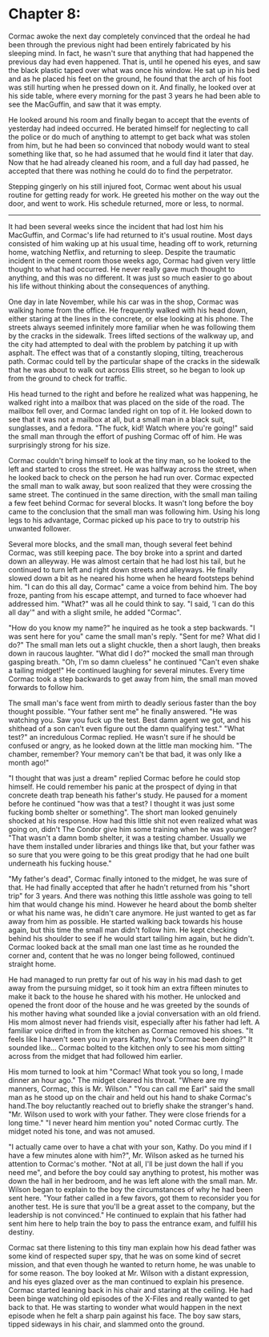 # Chapter 8:

Cormac awoke the next day completely convinced that the ordeal he had been through the previous night had been entirely fabricated by his sleeping mind. In fact, he wasn't sure that anything that had happened the previous day had even happened. That is, until he opened his eyes, and saw the black plastic taped over what was once his window. He sat up in his bed and as he placed his feet on the ground, he found that the arch of his foot was still hurting when he pressed down on it. And finally, he looked over at his side table, where every morning for the past 3 years he had been able to see the MacGuffin, and saw that it was empty.

He looked around his room and finally began to accept that the events of yesterday had indeed occurred. He berated himself for neglecting to call the police or do much of anything to attempt to get back what was stolen from him, but he had been so convinced that nobody would want to steal something like that, so he had assumed that he would find it later that day. Now that he had already cleaned his room, and a full day had passed, he accepted that there was nothing he could do to find the perpetrator.

Stepping gingerly on his still injured foot, Cormac went about his usual routine for getting ready for work. He greeted his mother on the way out the door, and went to work. His schedule returned, more or less, to normal.

* * *

It had been several weeks since the incident that had lost him his MacGuffin, and Cormac's life had returned to it's usual routine. Most days consisted of him waking up at his usual time, heading off to work, returning home, watching Netflix, and returning to sleep. Despite the traumatic incident in the cement room those weeks ago, Cormac had given very little thought to what had occurred. He never really gave much thought to anything, and this was no different. It was just so much easier to go about his life without thinking about the consequences of anything.

One day in late November, while his car was in the shop, Cormac was walking home from the office. He frequently walked with his head down, either staring at the lines in the concrete, or else looking at his phone. The streets always seemed infinitely more familiar when he was following them by the cracks in the sidewalk. Trees lifted sections of the walkway up, and the city had attempted to deal with the problem by patching it up with asphalt. The effect was that of a constantly sloping, tilting, treacherous path. Cormac could tell by the particular shape of the cracks in the sidewalk that he was about to walk out across Ellis street, so he began to look up from the ground to check for traffic.

His head turned to the right and before he realized what was happening, he walked right into a mailbox that was placed on the side of the road. The mailbox fell over, and Cormac landed right on top of it. He looked down to see that it was not a mailbox at all, but a small man in a black suit, sunglasses, and a fedora. "The fuck, kid! Watch where you're going!" said the small man through the effort of pushing Cormac off of him. He was surprisingly strong for his size.

Cormac couldn't bring himself to look at the tiny man, so he looked to the left and started to cross the street. He was halfway across the street, when he looked back to check on the person he had run over. Cormac expected the small man to walk away, but soon realized that they were crossing the same street. The continued in the same direction, with the small man tailing a few feet behind Cormac for several blocks. It wasn't long before the boy came to the conclusion that the small man was following him. Using his long legs to his advantage, Cormac picked up his pace to try to outstrip his unwanted follower.

Several more blocks, and the small man, though several feet behind Cormac, was still keeping pace. The boy broke into a sprint and darted down an alleyway. He was almost certain that he had lost his tail, but he continued to turn left and right down streets and alleyways. He finally slowed down a bit as he neared his home when he heard footsteps behind him. "I can do this all day, Cormac" came a voice from behind him. The boy froze, panting from his escape attempt, and turned to face whoever had addressed him. "What?" was all he could think to say. "I said, 'I can do this all day'" and with a slight smile, he added "Cormac".

"How do you know my name?" he inquired as he took a step backwards. "I was sent here for you" came the small man's reply. "Sent for me? What did I do?" The small man lets out a slight chuckle, then a short laugh, then breaks down in raucous laughter. "What did I do?" mocked the small man through gasping breath. "Oh, I'm so damn clueless" he continued "Can't even shake a tailing midget!" He continued laughing for several minutes. Every time Cormac took a step backwards to get away from him, the small man moved forwards to follow him.

The small man's face went from mirth to deadly serious faster than the boy thought possible. "Your father sent me" he finally answered. "He was watching you. Saw you fuck up the test. Best damn agent we got, and his shithead of a son can't even figure out the damn qualifying test." "What test?" an incredulous Cormac replied. He wasn't sure if he should be confused or angry, as he looked down at the little man mocking him. "The chamber, remember? Your memory can't be that bad, it was only like a month ago!"

"I thought that was just a dream" replied Cormac before he could stop himself. He could remember his panic at the prospect of dying in that concrete death trap beneath his father's study. He paused for a moment before he continued "how was that a test? I thought it was just some fucking bomb shelter or something". The short man looked genuinely shocked at his response. How had this little shit not even realized what was going on, didn't The Condor give him some training when he was younger? "That wasn't a damn bomb shelter, it was a testing chamber. Usually we have them installed under libraries and things like that, but your father was so sure that you were going to be this great prodigy that he had one built underneath his fucking house."

"My father's dead", Cormac finally intoned to the midget, he was sure of that. He had finally accepted that after he hadn't returned from his "short trip" for 3 years. And there was nothing this little asshole was going to tell him that would change his mind. However he heard about the bomb shelter or what his name was, he didn't care anymore. He just wanted to get as far away from him as possible. He started walking back towards his house again, but this time the small man didn't follow him. He kept checking behind his shoulder to see if he would start tailing him again, but he didn't. Cormac looked back at the small man one last time as he rounded the corner and, content that he was no longer being followed, continued straight home.

He had managed to run pretty far out of his way in his mad dash to get away from the pursuing midget, so it took him an extra fifteen minutes to make it back to the house he shared with his mother. He unlocked and opened the front door of the house and he was greeted by the sounds of his mother having what sounded like a jovial conversation with an old friend. His mom almost never had friends visit, especially after his father had left. A familiar voice drifted in from the kitchen as Cormac removed his shoes. "It feels like I haven't seen you in years Kathy, how's Cormac been doing?" It sounded like... Cormac bolted to the kitchen only to see his mom sitting across from the midget that had followed him earlier.

His mom turned to look at him "Cormac! What took you so long, I made dinner an hour ago." The midget cleared his throat. "Where are my manners, Cormac, this is Mr. Wilson." "You can call me Earl" said the small man as he stood up on the chair and held out his hand to shake Cormac's hand.The boy reluctantly reached out to briefly shake the stranger's hand. "Mr. Wilson used to work with your father. They were close friends for a long time." "I never heard him mention you" noted Cormac curtly. The midget noted his tone, and was not amused.

"I actually came over to have a chat with your son, Kathy. Do you mind if I have a few minutes alone with him?", Mr. Wilson asked as he turned his attention to Cormac's mother. "Not at all, I'll be just down the hall if you need me", and before the boy could say anything to protest, his mother was down the hall in her bedroom, and he was left alone with the small man. Mr. Wilson began to explain to the boy the circumstances of why he had been sent here. "Your father called in a few favors, got them to reconsider you for another test. He is sure that you'll be a great asset to the company, but the leadership is not convinced." He continued to explain that his father had sent him here to help train the boy to pass the entrance exam, and fulfill his destiny.

Cormac sat there listening to this tiny man explain how his dead father was some kind of respected super spy, that he was on some kind of secret mission, and that even though he wanted to return home, he was unable to for some reason. The boy looked at Mr. Wilson with a distant expression, and his eyes glazed over as the man continued to explain his presence. Cormac started leaning back in his chair and staring at the ceiling. He had been binge watching old episodes of the X-Files and really wanted to get back to that. He was starting to wonder what would happen in the next episode when he felt a sharp pain against his face. The boy saw stars, tipped sideways in his chair, and slammed onto the ground.
